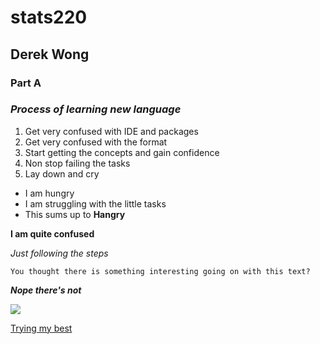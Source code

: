 # stats220
## Derek Wong
### Part A


### *Process of learning new language*
<this is numbered list>

1. Get very confused with IDE and packages
2. Get very confused with the format
3. Start getting the concepts and gain confidence
4. Non stop failing the tasks
5. Lay down and cry


<This is unnumbered list>

- I am hungry
- I am struggling with the little tasks
- This sums up to **Hangry**

**I am quite confused**

*Just following the steps*

`You thought there is something interesting going on with this text?`

***Nope there's not***

![](https://media1.tenor.com/m/lr8W5AadieAAAAAd/smile-laughing.gif)

[Trying my best](https://media0.giphy.com/media/unQ3IJU2RG7DO/200w.gif?cid=82a1493bdiwcbkfo8hunn6q6eya14lwc5rhdtkg9jhqhcl60&ep=v1_gifs_related&rid=200w.gif&ct=g)
